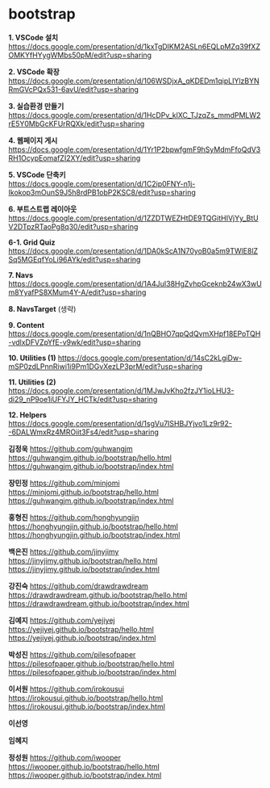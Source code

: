 # bootstrap

**1. VSCode 설치**  
https://docs.google.com/presentation/d/1kxTgDIKM2ASLn6EQLpMZq39fXZOMKYfHYygWMbs50pM/edit?usp=sharing

**2. VSCode 확장**  
https://docs.google.com/presentation/d/106WSDjxA_qKDEDm1qipLIYlzBYNRmGVcPQx531-6avU/edit?usp=sharing

**3. 실습환경 만들기**  
https://docs.google.com/presentation/d/1HcDPv_klXC_TJzqZs_mmdPMLW2rE5Y0MbGcKFUrRQXk/edit?usp=sharing

**4. 웹페이지 게시**  
https://docs.google.com/presentation/d/1Yr1P2bpwfgmF9hSyMdmFfoQdV3RH1OcypEomafZI2XY/edit?usp=sharing

**5. VSCode 단축키**  
https://docs.google.com/presentation/d/1C2ip0FNY-n1j-Ikokop3mOunS9J5h8rdPB1obP2KSC8/edit?usp=sharing

**6. 부트스트랩 레이아웃**  
https://docs.google.com/presentation/d/1ZZDTWEZHtDE9TQGitHIVjYy_BtUV2DTpzRTaoPg8q30/edit?usp=sharing

**6-1. Grid Quiz**
https://docs.google.com/presentation/d/1DA0kScA1N70yoB0a5m9TWlE8lZSq5MGEqfYoLi96AYk/edit?usp=sharing

**7. Navs**
https://docs.google.com/presentation/d/1A4JuI38HgZvhpGceknb24wX3wUm8YyafPS8XMum4Y-A/edit?usp=sharing

**8. NavsTarget**
(생략)

**9. Content**
https://docs.google.com/presentation/d/1nQBHO7qpQdQvmXHpf18EPoTQH-vdlxDFVZpYfE-v9wk/edit?usp=sharing

**10. Utilities (1)**
https://docs.google.com/presentation/d/14sC2kLgiDw-mSP0zdLPnnRiwi1i9Pm1DGvXezLP3prM/edit?usp=sharing

**11. Utilities (2)**
https://docs.google.com/presentation/d/1MJwJvKho2fzJY1ioLHU3-di29_nP9oe1iUFYJY_HCTk/edit?usp=sharing
  
**12. Helpers**
https://docs.google.com/presentation/d/1sgVu7ISHBJYjvo1Lz9r92--6DALWmxRz4MROiit3Fs4/edit?usp=sharing
  
**김정욱**
https://github.com/guhwangjm  
https://guhwangjm.github.io/bootstrap/hello.html
https://guhwangjm.github.io/bootstrap/index.html

**장민정**
https://github.com/minjomi  
https://minjomi.github.io/bootstrap/hello.html
https://guhwangjm.github.io/bootstrap/index.html

**홍형진**
https://github.com/honghyungjin  
https://honghyungjin.github.io/bootstrap/hello.html
https://honghyungjin.github.io/bootstrap/index.html

**백은진**
https://github.com/jinyjimy  
https://jinyjimy.github.io/bootstrap/hello.html
https://jinyjimy.github.io/bootstrap/index.html

**강진숙**
https://github.com/drawdrawdream  
https://drawdrawdream.github.io/bootstrap/hello.html
https://drawdrawdream.github.io/bootstrap/index.html

**김예지**
https://github.com/yejiyej  
https://yejiyej.github.io/bootstrap/hello.html
https://yejiyej.github.io/bootstrap/index.html

**박성진**
https://github.com/pilesofpaper  
https://pilesofpaper.github.io/bootstrap/hello.html
https://pilesofpaper.github.io/bootstrap/index.html

**이서원**
https://github.com/irokousui  
https://irokousui.github.io/bootstrap/hello.html
https://irokousui.github.io/bootstrap/index.html

**이선영**

**임혜지**

**정성원**
https://github.com/iwooper  
https://iwooper.github.io/bootstrap/hello.html
https://iwooper.github.io/bootstrap/index.html
